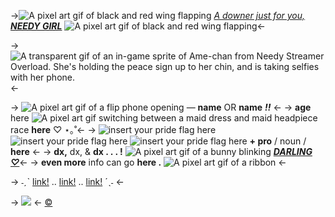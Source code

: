 ->![A pixel art gif of black and red wing flapping](https://i.postimg.cc/Z546Dzky/394b98f02eb36c6037583947f033cfc80d1e19c7.gif) [*A downer just for you,* ***NEEDY GIRL***](https://www.youtube.com/watch?v=51GIxXFKbzk) ![A pixel art gif of black and red wing flapping](https://i.postimg.cc/4xPVD2Z2/f39a91f26056ac7aed3b097efc17c3227f23ddde.gif)<-

->![A transparent gif of an in-game sprite of Ame-chan from Needy Streamer Overload. She's holding the peace sign up to her chin, and is taking selfies with her phone.](https://i.postimg.cc/1zDHL3gs/ezgif-1-dceb375eae.gif)<-

-> ![A pixel art gif of a flip phone opening](https://i.postimg.cc/vmS9B14W/ed4928a459bc21bcad560c7b68daedd4161f0d74.gif) — **name** OR **name** ***!!*** <-
-> **age** here	![A pixel art gif switching between a maid dress and maid headpiece](https://i.postimg.cc/pThjn2j3/f92d312c74368a309045b4615269720a13a4955a.gif) 	race **here** ♡ ⋆｡˚<-
-> ![insert your pride flag here](https://i.postimg.cc/zDhhttDV/placiosexual.png) ![insert your pride flag here](https://i.postimg.cc/zDhhttDV/placiosexual.png) ![insert your pride flag here](https://i.postimg.cc/zDhhttDV/placiosexual.png) **+ pro** / noun / **here** <-
-> **dx,** dx, & **dx . . . !**	![A pixel art gif of a bunny blinking](https://i.postimg.cc/4dD96rby/0f8b22143647c538a713eb433d98b6a1ed6d2f52.gif) [***DARLING ♡***](/kangel-temp)<-
-> **even more** info can go **here .** ![A pixel art gif of a ribbon](https://i.postimg.cc/8cLrtttH/c6b810800a8acf726e18fda20dae107301123b13.gif) <-

-> ˗ˏˋ [link!](/ame-temp) .. [link!](/ame-temp) .. [link!](/ame-temp) ´ˎ˗  <-

-> ![](https://i.postimg.cc/prGzr7PX/space.png) <-
[©](/frapuccino)